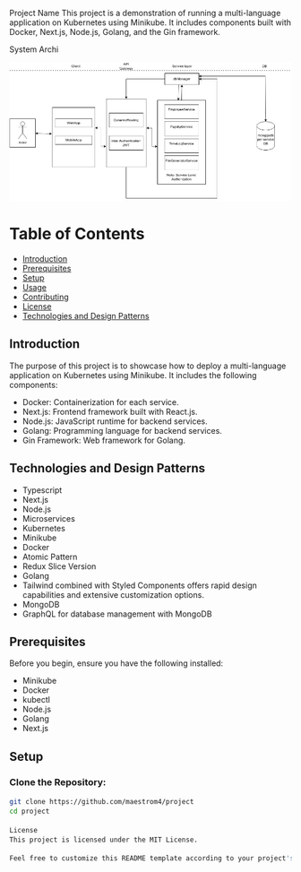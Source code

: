 Project Name
This project is a demonstration of running a multi-language application on Kubernetes using Minikube. It includes components built with Docker, Next.js, Node.js, Golang, and the Gin framework.

System Archi


![GitHub Logo](https://github.com/maestrom4/Bundy-management-microservice/blob/develop/bundyRevamp.jpg?raw=true)


# Table of Contents
- [Introduction](#introduction)
- [Prerequisites](#prerequisites)
- [Setup](#setup)
- [Usage](#usage)
- [Contributing](#contributing)
- [License](#license)
- [Technologies and Design Patterns](#technologies-and-design-patterns)



## Introduction
The purpose of this project is to showcase how to deploy a multi-language application on Kubernetes using Minikube. It includes the following components:

- Docker: Containerization for each service.
- Next.js: Frontend framework built with React.js.
- Node.js: JavaScript runtime for backend services.
- Golang: Programming language for backend services.
- Gin Framework: Web framework for Golang.


## Technologies and Design Patterns
- Typescript
- Next.js
- Node.js
- Microservices
- Kubernetes
- Minikube
- Docker
- Atomic Pattern
- Redux Slice Version
- Golang
- Tailwind combined with Styled Components offers rapid design capabilities and extensive customization options.
- MongoDB
- GraphQL for database management with MongoDB

## Prerequisites
Before you begin, ensure you have the following installed:
- Minikube
- Docker
- kubectl
- Node.js
- Golang
- Next.js

## Setup
### Clone the Repository:
```bash
git clone https://github.com/maestrom4/project
cd project

License
This project is licensed under the MIT License.

Feel free to customize this README template according to your project's specific requirements and details.
